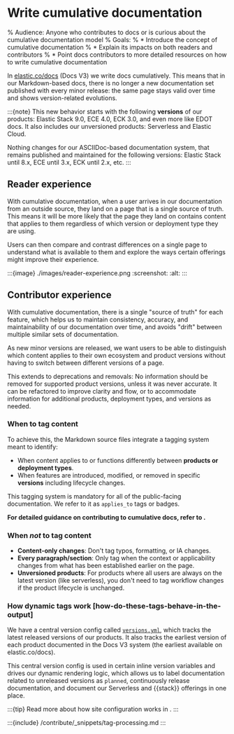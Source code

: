 # Write cumulative documentation

% Audience: Anyone who contributes to docs or is curious about the cumulative documentation model
% Goals:
%   * Introduce the concept of cumulative documentation
%   * Explain its impacts on both readers and contributors
%   * Point docs contributors to more detailed resources on how to write cumulative documentation

In [elastic.co/docs](https://elastic.co/docs) (Docs V3) we write docs cumulatively. This means that in our Markdown-based docs, there is no longer a new documentation set published with every minor release: the same page stays valid over time and shows version-related evolutions.

:::{note}
This new behavior starts with the following **versions** of our products: Elastic Stack 9.0, ECE 4.0, ECK 3.0, and even more like EDOT docs. It also includes our unversioned products: Serverless and Elastic Cloud.

Nothing changes for our ASCIIDoc-based documentation system, that remains published and maintained for the following versions: Elastic Stack until 8.x, ECE until 3.x, ECK until 2.x, etc.
:::

## Reader experience

With cumulative documentation, when a user arrives in our documentation from an outside source, they land on a page that is a single source of truth. This means it will be more likely that the page they land on contains content that applies to them regardless of which version or deployment type they are using.

Users can then compare and contrast differences on a single page to understand what is available to them and explore the ways certain offerings might improve their experience.

:::{image} ./images/reader-experience.png
:screenshot:
:alt:
:::

## Contributor experience

With cumulative documentation, there is a single "source of truth" for each feature, which helps us to maintain consistency, accuracy, and maintainability of our documentation over time, and avoids "drift" between multiple similar sets of documentation.

As new minor versions are released, we want users to be able to distinguish which content applies to their own ecosystem and product versions without having to switch between different versions of a page.

This extends to deprecations and removals: No information should be removed for supported product versions, unless it was never accurate. It can be refactored to improve clarity and flow, or to accommodate information for additional products, deployment types, and versions as needed.

### When to tag content

To achieve this, the Markdown source files integrate a tagging system meant to identify:

* When content applies to or functions differently between **products or deployment types**.
* When features are introduced, modified, or removed in specific **versions** including lifecycle changes.

This tagging system is mandatory for all of the public-facing documentation. We refer to it as `applies_to` tags or badges.

**For detailed guidance on contributing to cumulative docs, refer to [](/contribute/cumulative-docs/guidelines.md).**

### When _not_ to tag content

* **Content-only changes**: Don't tag typos, formatting, or IA changes.
* **Every paragraph/section**: Only tag when the context or applicability changes from what has been established earlier on the page.
* **Unversioned products**: For products where all users are always on the latest version (like serverless), you don't need to tag workflow changes if the product lifecycle is unchanged.

### How dynamic tags work [how-do-these-tags-behave-in-the-output]

We have a central version config called [`versions.yml`](https://github.com/elastic/docs-builder/blob/main/config/versions.yml), which tracks the latest released versions of our products. It also tracks the earliest version of each product documented in the Docs V3 system (the earliest available on elastic.co/docs).

This central version config is used in certain inline version variables and drives our dynamic rendering logic, which allows us to label documentation related to unreleased versions as `planned`, continuously release documentation, and document our Serverless and {{stack}} offerings in one place.

:::{tip}
Read more about how site configuration works in [](/configure/site/index.md).
:::

:::{include} /contribute/_snippets/tag-processing.md
:::
